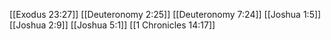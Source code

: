 [[Exodus 23:27]]
[[Deuteronomy 2:25]]
[[Deuteronomy 7:24]]
[[Joshua 1:5]]
[[Joshua 2:9]]
[[Joshua 5:1]]
[[1 Chronicles 14:17]]
